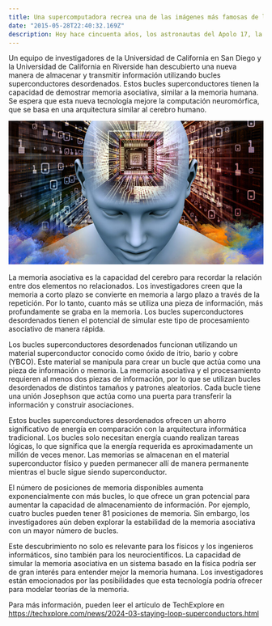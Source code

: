 ```yaml
---
title: Una supercomputadora recrea una de las imágenes más famosas de la Tierra
date: "2015-05-28T22:40:32.169Z"
description: Hoy hace cincuenta años, los astronautas del Apolo 17, la última misión tripulada de la NASA a la Luna, tomaron una fotografía icónica de nuestro planeta.
---
```


Un equipo de investigadores de la Universidad de California en San Diego y la Universidad de California en Riverside han descubierto una nueva manera de almacenar y transmitir información utilizando bucles superconductores desordenados. Estos bucles superconductores tienen la capacidad de demostrar memoria asociativa, similar a la memoria humana. Se espera que esta nueva tecnología mejore la computación neuromórfica, que se basa en una arquitectura similar al cerebro humano.

![Imagen](./img.jpg)


La memoria asociativa es la capacidad del cerebro para recordar la relación entre dos elementos no relacionados. Los investigadores creen que la memoria a corto plazo se convierte en memoria a largo plazo a través de la repetición. Por lo tanto, cuanto más se utiliza una pieza de información, más profundamente se graba en la memoria. Los bucles superconductores desordenados tienen el potencial de simular este tipo de procesamiento asociativo de manera rápida.

Los bucles superconductores desordenados funcionan utilizando un material superconductor conocido como óxido de itrio, bario y cobre (YBCO). Este material se manipula para crear un bucle que actúa como una pieza de información o memoria. La memoria asociativa y el procesamiento requieren al menos dos piezas de información, por lo que se utilizan bucles desordenados de distintos tamaños y patrones aleatorios. Cada bucle tiene una unión Josephson que actúa como una puerta para transferir la información y construir asociaciones.

Estos bucles superconductores desordenados ofrecen un ahorro significativo de energía en comparación con la arquitectura informática tradicional. Los bucles solo necesitan energía cuando realizan tareas lógicas, lo que significa que la energía requerida es aproximadamente un millón de veces menor. Las memorias se almacenan en el material superconductor físico y pueden permanecer allí de manera permanente mientras el bucle sigue siendo superconductor.

El número de posiciones de memoria disponibles aumenta exponencialmente con más bucles, lo que ofrece un gran potencial para aumentar la capacidad de almacenamiento de información. Por ejemplo, cuatro bucles pueden tener 81 posiciones de memoria. Sin embargo, los investigadores aún deben explorar la estabilidad de la memoria asociativa con un mayor número de bucles.

Este descubrimiento no solo es relevante para los físicos y los ingenieros informáticos, sino también para los neurocientíficos. La capacidad de simular la memoria asociativa en un sistema basado en la física podría ser de gran interés para entender mejor la memoria humana. Los investigadores están emocionados por las posibilidades que esta tecnología podría ofrecer para modelar teorías de la memoria.


Para más información, pueden leer el artículo de TechExplore en
https://techxplore.com/news/2024-03-staying-loop-superconductors.html